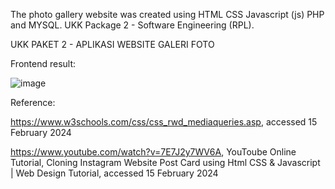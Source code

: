 The photo gallery website was created using HTML CSS Javascript (js) PHP and MYSQL. UKK Package 2 - Software Engineering (RPL).

UKK PAKET 2 - APLIKASI WEBSITE GALERI FOTO

Frontend result:

![image](https://github.com/MaklonFR/WebGalleryPhoto/assets/88584119/169a3985-bb99-441c-82af-e54874653237)


Reference:

https://www.w3schools.com/css/css_rwd_mediaqueries.asp, accessed 15 February 2024

https://www.youtube.com/watch?v=7E7J2y7WV6A, 
YouToube Online Tutorial, Cloning Instagram Website Post Card using Html CSS & Javascript | Web Design Tutorial, accessed 15 February 2024
 
